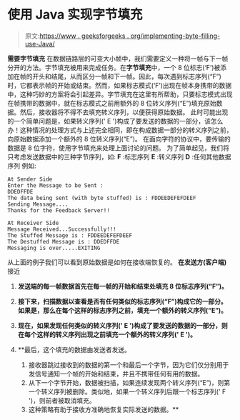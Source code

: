 # 使用 Java 实现字节填充

> 原文:[https://www . geeksforgeeks . org/implementing-byte-filling-use-Java/](https://www.geeksforgeeks.org/implementing-byte-stuffing-using-java/)

**需要字节填充**
在数据链路层的可变大小帧中，我们需要定义一种将一帧与下一帧分开的方法。字节填充被用来完成任务。在**字节填充**中，一个 8 位标志(‘F’)被添加在帧的开头和结尾，从而区分一帧和下一帧。因此，每次遇到标志序列(“F”)时，它都表示帧的开始或结束。然而，如果标志模式(‘F’)出现在帧本身携带的数据中，这种巧妙的方案将会引起差异。字节填充在这里有所帮助，只要标志模式出现在帧携带的数据中，就在标志模式之前用额外的 8 位转义序列(“E”)填充原始数据。然后，接收器将不得不去填充转义序列，以便获得原始数据。
此时可能出现的一个简单问题是，如果转义序列(' E ')构成了要发送的数据的一部分，该怎么办！这种情况的处理方式与上述完全相同，即在构成数据一部分的转义序列之前，向原始数据添加一个额外的 8 位转义序列(“E”)。
在面向字符的协议中，要传输的数据是 8 位字符，使用字节填充来处理上面讨论的问题。
为了简单起见，我们将只考虑发送数据中的三种字节序列，如:
**F** :标志序列
**E** :转义序列
**D** :任何其他数据序列
例如:

```
At Sender Side
Enter the Message to be Sent : 
DDEDFFDE
The data being sent (with byte stuffed) is : FDDEEDEFEFDEEF
Sending Message....
Thanks for the Feedback Server!!

At Receiver Side
Message Received...Successfully!!!
The Stuffed Message is : FDDEEDEFEFDEEF
The Destuffed Message is : DDEDFFDE
Messaging is over.....EXITING
```

从上面的例子我们可以看到原始数据是如何在接收端恢复的。
**在发送方(客户端)**
接近

1.  **发送端的每一帧数据首先在每一帧的开始和结束处填充 8 位标志序列(“F”)。**
2.  **接下来，扫描数据以查看是否有任何类似的标志序列(“F”)构成它的一部分。如果是，那么在每个这样的标志序列之前，填充一个额外的转义序列(“E”)。**
3.  **现在，如果发现任何类似的转义序列(' E ')构成了要发送的数据的一部分，则在每个这样的转义序列出现之前填充一个额外的转义序列(' E ')。**
4.  **最后，这个填充的数据由发送者发送。

    1.  接收器跳过接收到的数据的第一个和最后一个字节，因为它们仅分别用于发信号通知一个帧的开始和结束，并且不携带任何有用的数据。
    2.  从下一个字节开始，数据被扫描，如果连续发现两个转义序列(“E”)，则第一个转义序列被删除。类似地，如果一个转义序列后跟一个标志序列(' F ')，则前者被取消填充。
    3.  这种策略有助于接收方准确地恢复实际发送的数据。**